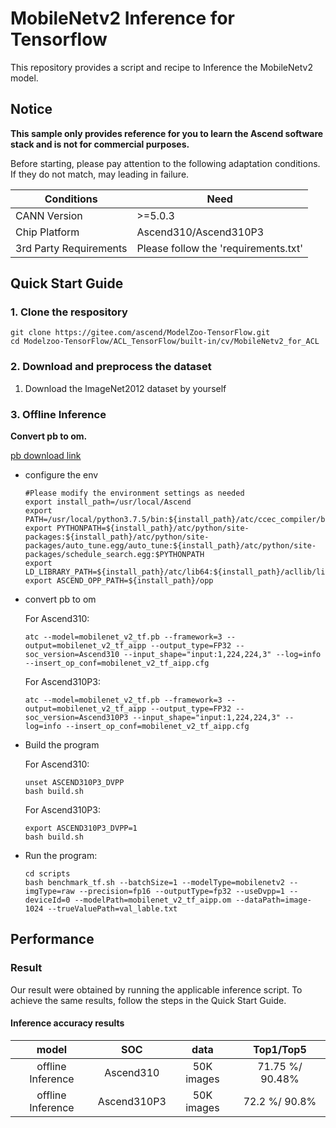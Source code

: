 

# MobileNetv2 Inference for Tensorflow 

This repository provides a script and recipe to Inference the MobileNetv2 model.

## Notice
**This sample only provides reference for you to learn the Ascend software stack and is not for commercial purposes.**

Before starting, please pay attention to the following adaptation conditions. If they do not match, may leading in failure.

| Conditions | Need |
| --- | --- |
| CANN Version | >=5.0.3 |
| Chip Platform| Ascend310/Ascend310P3 |
| 3rd Party Requirements| Please follow the 'requirements.txt' |

## Quick Start Guide

### 1. Clone the respository

```shell
git clone https://gitee.com/ascend/ModelZoo-TensorFlow.git
cd Modelzoo-TensorFlow/ACL_TensorFlow/built-in/cv/MobileNetv2_for_ACL
```

### 2. Download and preprocess the dataset

1. Download the ImageNet2012 dataset by yourself


### 3. Offline Inference

**Convert pb to om.**

  [pb download link](https://obs-9be7.obs.cn-east-2.myhuaweicloud.com/003_Atc_Models/modelzoo/Official/cv/MobileNetv2_for_ACL.zip)

- configure the env

  ```
  #Please modify the environment settings as needed
  export install_path=/usr/local/Ascend
  export PATH=/usr/local/python3.7.5/bin:${install_path}/atc/ccec_compiler/bin:${install_path}/atc/bin:$PATH
  export PYTHONPATH=${install_path}/atc/python/site-packages:${install_path}/atc/python/site-packages/auto_tune.egg/auto_tune:${install_path}/atc/python/site-packages/schedule_search.egg:$PYTHONPATH
  export LD_LIBRARY_PATH=${install_path}/atc/lib64:${install_path}/acllib/lib64:$LD_LIBRARY_PATH
  export ASCEND_OPP_PATH=${install_path}/opp
  ```

- convert pb to om

  For Ascend310:
  ```
  atc --model=mobilenet_v2_tf.pb --framework=3 --output=mobilenet_v2_tf_aipp --output_type=FP32 --soc_version=Ascend310 --input_shape="input:1,224,224,3" --log=info --insert_op_conf=mobilenet_v2_tf_aipp.cfg
  ```
  For Ascend310P3:
  ```
  atc --model=mobilenet_v2_tf.pb --framework=3 --output=mobilenet_v2_tf_aipp --output_type=FP32 --soc_version=Ascend310P3 --input_shape="input:1,224,224,3" --log=info --insert_op_conf=mobilenet_v2_tf_aipp.cfg
  ```

- Build the program

  For Ascend310:
  ```
  unset ASCEND310P3_DVPP
  bash build.sh
  ```
  For Ascend310P3:
  ```
  export ASCEND310P3_DVPP=1
  bash build.sh
  ```

- Run the program:

  ```
  cd scripts
  bash benchmark_tf.sh --batchSize=1 --modelType=mobilenetv2 --imgType=raw --precision=fp16 --outputType=fp32 --useDvpp=1 --deviceId=0 --modelPath=mobilenet_v2_tf_aipp.om --dataPath=image-1024 --trueValuePath=val_lable.txt
  ```



## Performance

### Result

Our result were obtained by running the applicable inference script. To achieve the same results, follow the steps in the Quick Start Guide.

#### Inference accuracy results

|       model     |  SOC  | **data**  |    Top1/Top5    |
| :---------------:|:-------:|:-------: | :-------------: |
| offline Inference| Ascend310     | 50K images | 71.75 %/ 90.48% |
| offline Inference| Ascend310P3     | 50K images | 72.2 %/ 90.8% |

